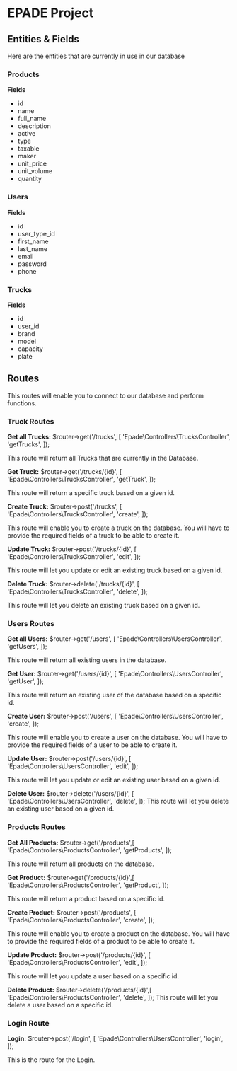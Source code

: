 # EPADE Project
## Entities & Fields

Here are the entities that are currently in use in our database

### Products 
**Fields**

* id
* name
* full_name
* description
* active
* type
* taxable
* maker
* unit_price
* unit_volume
* quantity


### Users
**Fields**

* id
* user_type_id
* first_name
* last_name
* email
* password
* phone



### Trucks
**Fields**

* id
* user_id
* brand
* model
* capacity
* plate

## Routes

This routes will enable you to connect to our database and perform functions.

### Truck Routes

**Get all Trucks:**
$router->get('/trucks', [
    'Epade\Controllers\TrucksController',
    'getTrucks',
]);

This route will return all Trucks that are currently in the Database.

**Get Truck:** 
$router->get('/trucks/{id}', [
    'Epade\Controllers\TrucksController',
    'getTruck',
]);

This route will return a specific truck based on a given id.

**Create Truck:**
$router->post('/trucks', [
    'Epade\Controllers\TrucksController',
    'create',
]);

This route will enable you to create a truck on the database. You will have to provide the required fields of a truck to be able to create it.

**Update Truck:**
$router->post('/trucks/{id}', [
    'Epade\Controllers\TrucksController',
    'edit',
]);

This route will let you update or edit an existing truck based on a given id.

**Delete Truck:**
$router->delete('/trucks/{id}', [
    'Epade\Controllers\TrucksController',
    'delete',
]);

This route will let you delete an existing truck based on a given id.

### Users Routes

**Get all Users:**
$router->get('/users', [
    'Epade\Controllers\UsersController',
    'getUsers',
]);

This route will return all existing users in the database.

**Get User:**
$router->get('/users/{id}', [
    'Epade\Controllers\UsersController',
    'getUser',
]);

This route will return an existing user of the database based on a specific id.

**Create User:**
$router->post('/users', [
    'Epade\Controllers\UsersController',
    'create',
]);

This route will enable you to create a user on the database. You will have to provide the required fields of a user to be able to create it.

**Update User:**
$router->post('/users/{id}', [
    'Epade\Controllers\UsersController',
    'edit',
]);

This route will let you update or edit an existing user based on a given id.

**Delete User:**
$router->delete('/users/{id}', [
    'Epade\Controllers\UsersController',
    'delete',
]);
This route will let you delete an existing user based on a given id.

### Products Routes

**Get All Products:**
$router->get('/products',[
    'Epade\Controllers\ProductsController',
    'getProducts',
]);

This route will return all products on the database.

**Get Product:**
$router->get('/products/{id}',[
    'Epade\Controllers\ProductsController',
    'getProduct',
]);

This route will return a product based on a specific id.

**Create Product:**
$router->post('/products', [
    'Epade\Controllers\ProductsController',
    'create',
]);

This route will enable you to create a product on the database. You will have to provide the required fields of a product to be able to create it.

**Update Product:**
$router->post('/products/{id}', [
    'Epade\Controllers\ProductsController',
    'edit',
]);

This route will let you update a user based on a specific id.

**Delete Product:**
$router->delete('/products/{id}',[
    'Epade\Controllers\ProductsController',
    'delete',
]);
This route will let you delete a user based on a specific id.

### Login Route

**Login:**
$router->post('/login', [
    'Epade\Controllers\UsersController',
    'login',
]);

This is the route for the Login.

